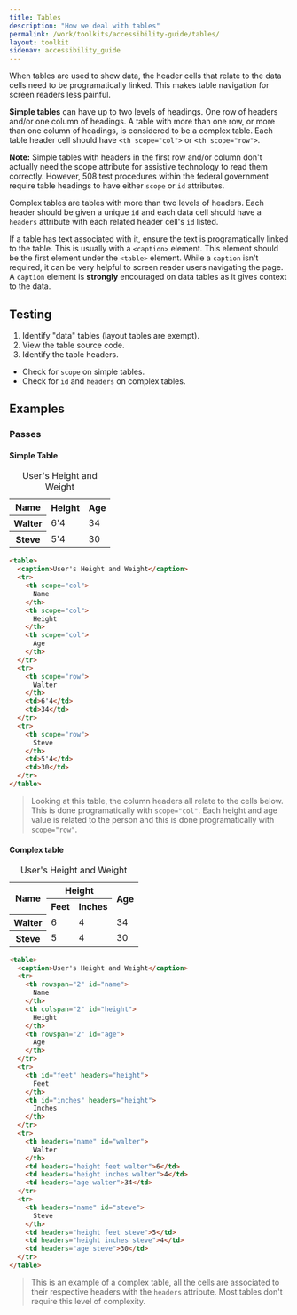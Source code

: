 ```yaml
---
title: Tables
description: "How we deal with tables"
permalink: /work/toolkits/accessibility-guide/tables/
layout: toolkit
sidenav: accessibility_guide
---
```


When tables are used to show data, the header cells that relate to the data cells need to be programatically linked. This makes table navigation for screen readers less painful.

**Simple tables** can have up to two levels of headings. One row of headers and/or one column of headings. A table with more than one row, or more than one column of headings, is considered to be a complex table. Each table header cell should have `<th scope="col">` or `<th scope="row">`.

**Note:** Simple tables with headers in the first row and/or column don't actually need the scope attribute for assistive technology to read them correctly. However, 508 test procedures within the federal government require table headings to have either `scope` or `id` attributes.

Complex tables are tables with more than two levels of headers. Each header should be given a unique `id` and each data cell should have a `headers` attribute with each related header cell's `id` listed.

If a table has text associated with it, ensure the text is programatically linked to the table. This is usually with a `<caption>` element. This element should be the first element under the `<table>` element. While a `caption` isn't required, it can be very helpful to screen reader users navigating the page. A `caption` element is **strongly** encouraged on data tables as it gives context to the data.

## Testing

1. Identify "data" tables (layout tables are exempt).
2. View the table source code.
3. Identify the table headers.
  * Check for `scope` on simple tables.
  * Check for `id` and `headers` on complex tables.

## Examples

### Passes

#### Simple Table

<table class="table">
  <caption>User's Height and Weight</caption>
  <tr>
    <th scope="col">
      Name
    </th>
    <th scope="col">
      Height
    </th>
    <th scope="col">
      Age
    </th>
  </tr>
  <tr>
    <th scope="row">
      Walter
    </th>
    <td>6'4</td>
    <td>34</td>
  </tr>
  <tr>
    <th scope="row">
      Steve
    </th>
    <td>5'4</td>
    <td>30</td>
  </tr>
</table>

```html
<table>
  <caption>User's Height and Weight</caption>
  <tr>
    <th scope="col">
      Name
    </th>
    <th scope="col">
      Height
    </th>
    <th scope="col">
      Age
    </th>
  </tr>
  <tr>
    <th scope="row">
      Walter
    </th>
    <td>6'4</td>
    <td>34</td>
  </tr>
  <tr>
    <th scope="row">
      Steve
    </th>
    <td>5'4</td>
    <td>30</td>
  </tr>
</table>
```

> Looking at this table, the column headers all relate to the cells below. This is done programatically with ```scope="col"```. Each height and age value is related to the person and this is done programatically with ```scope="row"```.

#### Complex table

<table class="table">
  <caption>User's Height and Weight</caption>
  <tr>
    <th rowspan="2" id="name" scope="col">
      Name
    </th>
    <th colspan="2" id="height" scope="col">
      Height
    </th>
    <th rowspan="2" id="age" scope="col">
      Age
    </th>
  </tr>
  <tr>
    <th id="feet" headers="height" scope="col">
      Feet
    </th>
    <th id="inches" headers="height" scope="col">
      Inches
    </th>
  </tr>
  <tr>
    <th headers="name" scope="row">
      Walter
    </th>
    <td headers="height feet">6</td>
    <td headers="height inches">4</td>
    <td headers="age">34</td>
  </tr>
  <tr>
    <th headers="name" scope="row">
      Steve
    </th>
    <td headers="height feet">5</td>
    <td headers="height inches">4</td>
    <td headers="age">30</td>
  </tr>
</table>

```html
<table>
  <caption>User's Height and Weight</caption>
  <tr>
    <th rowspan="2" id="name">
      Name
    </th>
    <th colspan="2" id="height">
      Height
    </th>
    <th rowspan="2" id="age">
      Age
    </th>
  </tr>
  <tr>
    <th id="feet" headers="height">
      Feet
    </th>
    <th id="inches" headers="height">
      Inches
    </th>
  </tr>
  <tr>
    <th headers="name" id="walter">
      Walter
    </th>
    <td headers="height feet walter">6</td>
    <td headers="height inches walter">4</td>
    <td headers="age walter">34</td>
  </tr>
  <tr>
    <th headers="name" id="steve">
      Steve
    </th>
    <td headers="height feet steve">5</td>
    <td headers="height inches steve">4</td>
    <td headers="age steve">30</td>
  </tr>
</table>
```

> This is an example of a complex table, all the cells are associated to their respective headers with the ```headers``` attribute. Most tables don't require this level of complexity.
